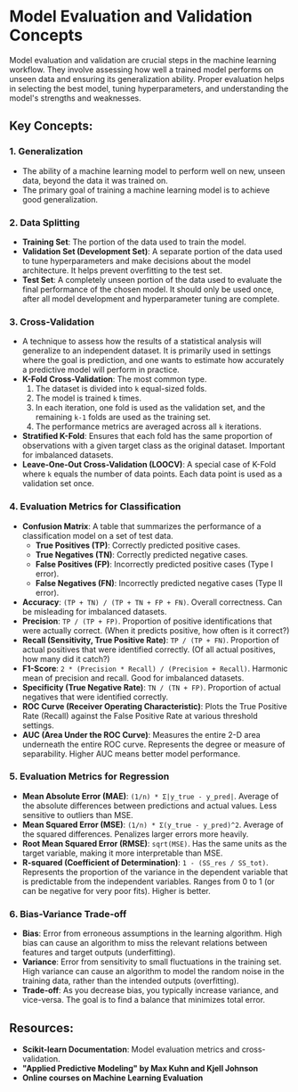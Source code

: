 # Model Evaluation and Validation Concepts

Model evaluation and validation are crucial steps in the machine learning workflow. They involve assessing how well a trained model performs on unseen data and ensuring its generalization ability. Proper evaluation helps in selecting the best model, tuning hyperparameters, and understanding the model's strengths and weaknesses.

## Key Concepts:

### 1. Generalization

*   The ability of a machine learning model to perform well on new, unseen data, beyond the data it was trained on.
*   The primary goal of training a machine learning model is to achieve good generalization.

### 2. Data Splitting

*   **Training Set**: The portion of the data used to train the model.
*   **Validation Set (Development Set)**: A separate portion of the data used to tune hyperparameters and make decisions about the model architecture. It helps prevent overfitting to the test set.
*   **Test Set**: A completely unseen portion of the data used to evaluate the final performance of the chosen model. It should only be used once, after all model development and hyperparameter tuning are complete.

### 3. Cross-Validation

*   A technique to assess how the results of a statistical analysis will generalize to an independent dataset. It is primarily used in settings where the goal is prediction, and one wants to estimate how accurately a predictive model will perform in practice.
*   **K-Fold Cross-Validation**: The most common type.
    1.  The dataset is divided into `k` equal-sized folds.
    2.  The model is trained `k` times.
    3.  In each iteration, one fold is used as the validation set, and the remaining `k-1` folds are used as the training set.
    4.  The performance metrics are averaged across all `k` iterations.
*   **Stratified K-Fold**: Ensures that each fold has the same proportion of observations with a given target class as the original dataset. Important for imbalanced datasets.
*   **Leave-One-Out Cross-Validation (LOOCV)**: A special case of K-Fold where `k` equals the number of data points. Each data point is used as a validation set once.

### 4. Evaluation Metrics for Classification

*   **Confusion Matrix**: A table that summarizes the performance of a classification model on a set of test data.
    *   **True Positives (TP)**: Correctly predicted positive cases.
    *   **True Negatives (TN)**: Correctly predicted negative cases.
    *   **False Positives (FP)**: Incorrectly predicted positive cases (Type I error).
    *   **False Negatives (FN)**: Incorrectly predicted negative cases (Type II error).
*   **Accuracy**: `(TP + TN) / (TP + TN + FP + FN)`. Overall correctness. Can be misleading for imbalanced datasets.
*   **Precision**: `TP / (TP + FP)`. Proportion of positive identifications that were actually correct. (When it predicts positive, how often is it correct?)
*   **Recall (Sensitivity, True Positive Rate)**: `TP / (TP + FN)`. Proportion of actual positives that were identified correctly. (Of all actual positives, how many did it catch?)
*   **F1-Score**: `2 * (Precision * Recall) / (Precision + Recall)`. Harmonic mean of precision and recall. Good for imbalanced datasets.
*   **Specificity (True Negative Rate)**: `TN / (TN + FP)`. Proportion of actual negatives that were identified correctly.
*   **ROC Curve (Receiver Operating Characteristic)**: Plots the True Positive Rate (Recall) against the False Positive Rate at various threshold settings.
*   **AUC (Area Under the ROC Curve)**: Measures the entire 2-D area underneath the entire ROC curve. Represents the degree or measure of separability. Higher AUC means better model performance.

### 5. Evaluation Metrics for Regression

*   **Mean Absolute Error (MAE)**: `(1/n) * Σ|y_true - y_pred|`. Average of the absolute differences between predictions and actual values. Less sensitive to outliers than MSE.
*   **Mean Squared Error (MSE)**: `(1/n) * Σ(y_true - y_pred)^2`. Average of the squared differences. Penalizes larger errors more heavily.
*   **Root Mean Squared Error (RMSE)**: `sqrt(MSE)`. Has the same units as the target variable, making it more interpretable than MSE.
*   **R-squared (Coefficient of Determination)**: `1 - (SS_res / SS_tot)`. Represents the proportion of the variance in the dependent variable that is predictable from the independent variables. Ranges from 0 to 1 (or can be negative for very poor fits). Higher is better.

### 6. Bias-Variance Trade-off

*   **Bias**: Error from erroneous assumptions in the learning algorithm. High bias can cause an algorithm to miss the relevant relations between features and target outputs (underfitting).
*   **Variance**: Error from sensitivity to small fluctuations in the training set. High variance can cause an algorithm to model the random noise in the training data, rather than the intended outputs (overfitting).
*   **Trade-off**: As you decrease bias, you typically increase variance, and vice-versa. The goal is to find a balance that minimizes total error.

## Resources:

*   **Scikit-learn Documentation**: Model evaluation metrics and cross-validation.
*   **"Applied Predictive Modeling" by Max Kuhn and Kjell Johnson**
*   **Online courses on Machine Learning Evaluation**
